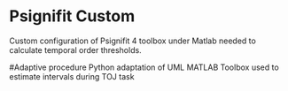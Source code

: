 # Psignifit Custom
Custom configuration of Psignifit 4 toolbox under Matlab needed to calculate temporal order thresholds.

#Adaptive procedure 
Python adaptation of UML MATLAB Toolbox used to estimate intervals during TOJ task
